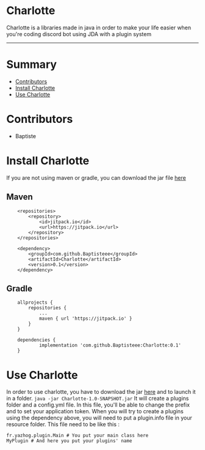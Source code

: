 # Charlotte
Charlotte is a libraries made in java in order to make your life easier when you're coding discord bot using JDA with a plugin system
<hr>

# Summary
* [Contributors](#contributors)
* [Install Charlotte](#install-charlotte)
* [Use Charlotte](#use-charlotte)

# <a name="contributors"></a>Contributors
* Baptiste

# <a name="install-charlotte"></a>Install Charlotte
If you are not using maven or gradle, you can download the jar file [here](https://github.com/Baptisteee/Charlotte/releases/download/0.1/Charlotte-1.0-SNAPSHOT.jar)

## <a name="maven"></a>Maven
```
	<repositories>
		<repository>
		    <id>jitpack.io</id>
		    <url>https://jitpack.io</url>
		</repository>
	</repositories>

	<dependency>
	    <groupId>com.github.Baptisteee</groupId>
	    <artifactId>Charlotte</artifactId>
	    <version>0.1</version>
	</dependency>
```

## <a name="gradle"></a>Gradle
```
	allprojects {
		repositories {
			...
			maven { url 'https://jitpack.io' }
		}
	}

	dependencies {
	        implementation 'com.github.Baptisteee:Charlotte:0.1'
	}
```

# <a name="use-charlotte"></a> Use Charlotte
In order to use charlotte, you have to download the jar [here](https://github.com/Baptisteee/Charlotte/releases/download/0.1/Charlotte-1.0-SNAPSHOT.jar) and to launch it in a folder. 
`java -jar Charlotte-1.0-SNAPSHOT.jar`
It will create a plugins folder and a config.yml file. In this file, you'll be able to change the prefix and to set your application token. When you will try to create a plugins using the dependency above, you will need to put a plugin.info file in your resource folder. This file need to be like this : 
```
fr.yazhog.plugin.Main # You put your main class here
MyPlugin # And here you put your plugins' name 
```

